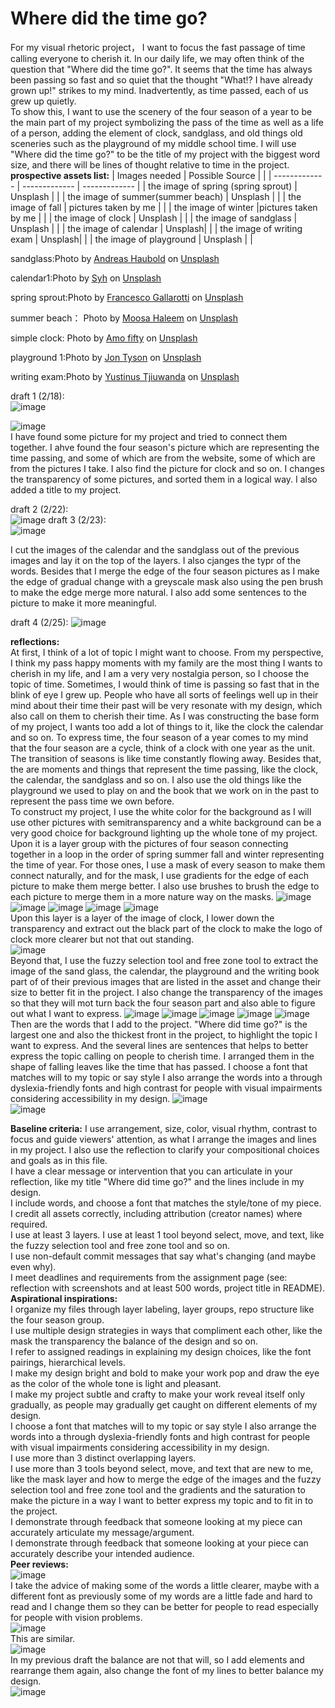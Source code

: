 # Where did the time go?  
For my visual rhetoric project， I want to focus the fast passage of time calling everyone to cherish it. In our daily life, we may often think of the question that "Where did the time go?". It seems that the time has always been passing so fast and so quiet that the thought "What!? I have already grown up!" strikes to my mind. Inadvertently, as time passed, each of us grew up quietly.  
To show this, I want to use the scenery of the four season of a year to be the main part of my project symbolizing the pass of the time as well as a life of a person, adding the element of clock, sandglass, and old things old sceneries such as the playground of my middle school time. I will use "Where did the time go?" to be the title of my project with the biggest word size, and there will be lines of thought relative to time in the project.
**prospective assets list:**
| Images needed   | Possible Source |  |
| ------------- | ------------- | ------------- |
| the image of spring (spring sprout) | Unsplash | |
| the image of summer(summer beach)  | Unsplash | |
| the image of fall  | pictures taken by me | |
| the image of winter |pictures taken by me | |
| the image of clock  | Unsplash  | |
| the image of sandglass  | Unsplash | |
| the image of calendar  | Unsplash|  |
| the image of writing exam  | Unsplash|  |
| the image of playground  |  Unsplash | |


sandglass:Photo by <a href="https://unsplash.com/@andreas_haubold?utm_content=creditCopyText&utm_medium=referral&utm_source=unsplash">Andreas Haubold</a> on <a href="https://unsplash.com/photos/an-hourglass-sitting-on-top-of-a-checkered-table-3SD_BwzTAas?utm_content=creditCopyText&utm_medium=referral&utm_source=unsplash">Unsplash</a>  

calendar1:Photo by <a href="https://unsplash.com/@sarch?utm_content=creditCopyText&utm_medium=referral&utm_source=unsplash">Syh</a> on <a href="https://unsplash.com/photos/white-and-black-polka-dot-gift-box-on-white-textile-wxSH2vo0si8?utm_content=creditCopyText&utm_medium=referral&utm_source=unsplash">Unsplash</a>  


spring sprout:Photo by <a href="https://unsplash.com/@gallarotti?utm_content=creditCopyText&utm_medium=referral&utm_source=unsplash">Francesco Gallarotti</a> on <a href="https://unsplash.com/photos/green-plants-on-soil-ruQHpukrN7c?utm_content=creditCopyText&utm_medium=referral&utm_source=unsplash">Unsplash</a>

summer beach： Photo by <a href="https://unsplash.com/@moseshalym?utm_content=creditCopyText&utm_medium=referral&utm_source=unsplash">Moosa Haleem</a> on <a href="https://unsplash.com/photos/green-palm-tree-on-white-sand-beach-during-daytime-758Km8MAcyI?utm_content=creditCopyText&utm_medium=referral&utm_source=unsplash">Unsplash</a>

simple clock: Photo by <a href="https://unsplash.com/@amofifty?utm_content=creditCopyText&utm_medium=referral&utm_source=unsplash">Amo fifty</a> on <a href="https://unsplash.com/photos/a-clock-made-out-of-black-pieces-of-wood-S_YBV2NlwjQ?utm_content=creditCopyText&utm_medium=referral&utm_source=unsplash">Unsplash</a>  

playground 1:Photo by <a href="https://unsplash.com/@jontyson?utm_content=creditCopyText&utm_medium=referral&utm_source=unsplash">Jon Tyson</a> on <a href="https://unsplash.com/photos/numbering-start-line-on-concrete-floor-r9T0LZv8xWQ?utm_content=creditCopyText&utm_medium=referral&utm_source=unsplash">Unsplash</a>

writing exam:Photo by <a href="https://unsplash.com/@yustinustjiu?utm_content=creditCopyText&utm_medium=referral&utm_source=unsplash">Yustinus Tjiuwanda</a> on <a href="https://unsplash.com/photos/woman-wearing-white-sweater-BCBGahg0MH0?utm_content=creditCopyText&utm_medium=referral&utm_source=unsplash">Unsplash</a>
      

      

draft 1 (2/18):  
![image](https://github.com/user-attachments/assets/9471c32e-7769-4a66-b62a-24168ab171fb)  

![image](https://github.com/user-attachments/assets/d3f73b95-94d4-4790-acec-e14c10a09851)  
I have found some picture for my project and tried to connect them together. I ahve found the four season's picture which are representing the time passing, and some of which are from the website, some of which are from the pictures I take. I also find the picture for clock and so on. I changes the transparency of some pictures, and sorted them in a logical way. I also added a title to my project.

  draft 2 (2/22):  
  ![image](https://github.com/user-attachments/assets/2af9870c-52a6-4e61-acbe-157c95aa4ee3)
  draft 3 (2/23):  
  ![image](https://github.com/user-attachments/assets/ad7803b6-c00b-48c7-be89-1ddffe96c085)


  I cut the images of the calendar and the sandglass out of the previous images and lay it on the top of the layers. I also cjanges the typr of the words. Besides that I merge the edge of the four season pictures as I make the edge of gradual change with a greyscale mask also using the pen brush to make the edge merge more natural. I also add some sentences to the picture to make it more meaningful.

  draft 4 (2/25):
  ![image](https://github.com/user-attachments/assets/35e4be3c-f5a0-49d7-ad3a-a79206f34b43)  
    
**reflections:**  
At first, I think of a lot of topic I might want to choose. From my perspective, I think my pass happy moments with my family are the most thing I wants to cherish in my life, and I am a very very nostalgia person, so I choose the topic of time. Sometimes, I would think of time is passing so fast that in the blink of eye I grew up. People who have all sorts of feelings well up in their mind about their time their past will be very resonate with my design, which also call on them to cherish their time. As I was constructing the base form of my project, I wants too add a lot of things to it, like the clock the calendar and so on. To express time, the four season of a year comes to my mind that the four season are a cycle, think of a clock with one year as the unit. The transition of seasons is like time constantly flowing away. Besides that, the are moments and things that represent the time passing, like the clock, the calendar, the sandglass and so on. I also use the old things like the playground we used to play on and the book that we work on in the past to represent the pass time we own before.  
To construct my project, I use the white color for the background as I will use other pictures with semitransparency and a white background can be a very good choice for background lighting up the whole tone of my project. Upon it is a layer group with the pictures of four season connecting together in a loop in the order of spring summer fall and winter representing the time of year. For those ones, I use a mask of every season to make them connect naturally, and for the mask, I use gradients for the edge of each picture to make them merge better. I also use brushes to brush the edge to each picture to merge them in a more nature way on the masks.
![image](https://github.com/user-attachments/assets/d7dec65d-2615-4fd5-a9bc-bfa5c0a9308e)
![image](https://github.com/user-attachments/assets/07c00481-d320-4d68-b71c-fec4b664bd17)
![image](https://github.com/user-attachments/assets/a8b3ea79-a343-4dd8-ba39-c0b0bec7644a)
![image](https://github.com/user-attachments/assets/51f9cfce-a4fa-48f8-9358-6f4e1a9c50f1)
![image](https://github.com/user-attachments/assets/8aa63e01-6aaa-4ca3-8fc4-334e5259bc01)  
Upon this layer is a layer of the image of clock, I lower down the transparency and extract out the black part of the clock to make the logo of clock more clearer but not that out standing.  
![image](https://github.com/user-attachments/assets/cf95b45b-5928-4dc4-ac7a-36ff2aded68e)  
Beyond that, I use the fuzzy selection tool and free zone tool to extract the image of the sand glass, the calendar, the playground and the writing book part of of their previous images that are listed in the asset and change their size to better fit in the project. I also change the transparency of the images so that they will mot turn back the four season part and also able to figure out what I want to express.
![image](https://github.com/user-attachments/assets/041b955f-41ad-4195-96ed-56515f18c0a1)
![image](https://github.com/user-attachments/assets/2cbb23c5-0537-4269-9b1d-9d26d5f86427)
![image](https://github.com/user-attachments/assets/e814d8f6-b895-4fda-b8d2-cae776477feb)
![image](https://github.com/user-attachments/assets/ab2e7a72-f21f-438e-8fd9-ed90311bfa75)
![image](https://github.com/user-attachments/assets/a4c18771-adb1-42c4-ab88-4a07ea3edee0)  
Then are the words that I add to the project. "Where did time go?" is the largest one and also the thickest front in the project, to highlight the topic I want to express. And the several lines are sentences that helps to better express the topic calling on people to cherish time. I arranged them in the shape of falling leaves like the time that has passed. I choose a font that matches will to my topic or say style I also arrange the words into a through dyslexia-friendly fonts and high contrast for people with visual impairments considering accessibility in my design.
![image](https://github.com/user-attachments/assets/c80a9b27-3022-4629-90c3-8028ba9eaa33)  
![image](https://github.com/user-attachments/assets/a7893449-1ed1-4c56-8c5b-f31b2fcbdc0c)

**Baseline criteria:**
I use arrangement, size, color, visual rhythm, contrast to focus and guide viewers' attention, as what I arrange the images and lines in my project. I also use the reflection to clarify your compositional choices and goals as in this file.  
I have a clear message or intervention that you can articulate in your reflection, like my title "Where did time go?" and the lines include in my design.  
I include words, and choose a font that matches the style/tone of my piece.  
I credit all assets correctly, including attribution (creator names) where required.  
I use at least 3 layers.
I use at least 1 tool beyond select, move, and text, like the fuzzy selection tool and free zone tool and so on.  
I use non-default commit messages that say what's changing (and maybe even why).  
I meet deadlines and requirements from the assignment page (see: reflection with screenshots and at least 500 words, project title in README).  
**Aspirational inspirations:**  
I organize my files through layer labeling, layer groups, repo structure like the four season group.  
I use multiple design strategies in ways that compliment each other, like the mask the transparency the balance of the design and so on.  
I refer to assigned readings in explaining my design choices, like the font pairings, hierarchical levels.  
I make my design bright and bold to make your work pop and draw the eye as the color of the whole tone is light and pleasant.  
I make my project subtle and crafty to make your work reveal itself only gradually, as people may gradually get caught on different elements of my design.  
I choose a font that matches will to my topic or say style I also arrange the words into a through dyslexia-friendly fonts and high contrast for people with visual impairments considering accessibility in my design.  
I use more than 3 distinct overlapping layers.  
I use more than 3 tools beyond select, move, and text that are new to me, like the mask layer and how to merge the edge of the images and the fuzzy selection tool and free zone tool and the gradients and the saturation to make the picture in a way I want to better express my topic and to fit in to the project.  
I demonstrate through feedback that someone looking at my piece can accurately articulate my message/argument.  
I demonstrate through feedback that someone looking at your piece can accurately describe your intended audience.  
**Peer reviews:**  
![image](https://github.com/user-attachments/assets/e17ec240-ced2-4f46-ac5a-5f037d0f61f2)  
I take the advice of making some of the words a little clearer, maybe with a different font as previously some of my words are a little fade and hard to read and I change them so they can be better for people to read especially for people with vision problems.  
![image](https://github.com/user-attachments/assets/8dc1432d-3d23-4530-81a1-923463fe798f)  
This are similar.  
![image](https://github.com/user-attachments/assets/7da1fc27-5389-4f0a-b9a0-098abff01bec)  
In my previous draft the balance are not that will, so I add elements and rearrange them again, also change the font of my lines to better balance my design.  
![image](https://github.com/user-attachments/assets/826b2192-6c8e-4512-bf3a-5896c7cc910b)




      
      
      
